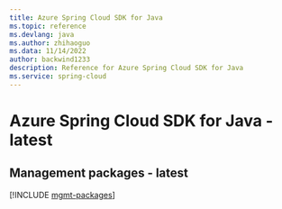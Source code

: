```yaml
---
title: Azure Spring Cloud SDK for Java
ms.topic: reference
ms.devlang: java
ms.author: zhihaoguo
ms.data: 11/14/2022
author: backwind1233
description: Reference for Azure Spring Cloud SDK for Java
ms.service: spring-cloud
---
```

# Azure Spring Cloud SDK for Java - latest

## Management packages - latest
[!INCLUDE [mgmt-packages](spring-cloud-mgmt-index.md)]